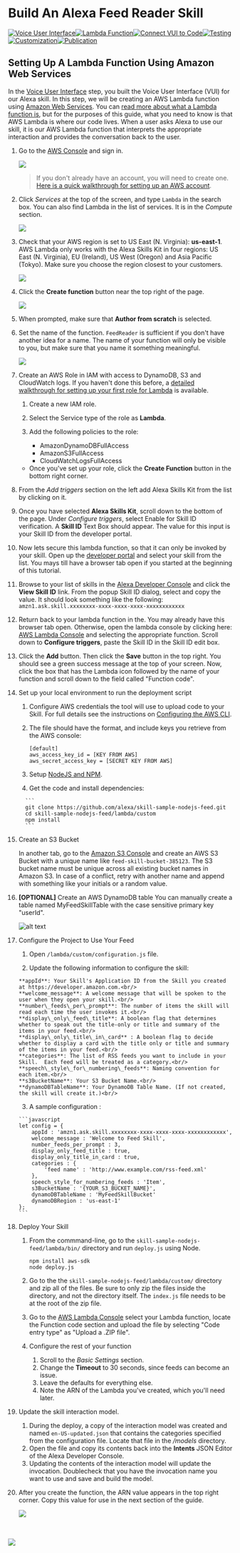 # Build An Alexa Feed Reader Skill
[![Voice User Interface](https://m.media-amazon.com/images/G/01/mobile-apps/dex/alexa/alexa-skills-kit/tutorials/navigation/1-locked._TTH_.png)](./1-voice-user-interface.md)[![Lambda Function](https://m.media-amazon.com/images/G/01/mobile-apps/dex/alexa/alexa-skills-kit/tutorials/navigation/2-on._TTH_.png)](./2-lambda-function.md)[![Connect VUI to Code](https://m.media-amazon.com/images/G/01/mobile-apps/dex/alexa/alexa-skills-kit/tutorials/navigation/3-off._TTH_.png)](./3-connect-vui-to-code.md)[![Testing](https://m.media-amazon.com/images/G/01/mobile-apps/dex/alexa/alexa-skills-kit/tutorials/navigation/4-off._TTH_.png)](./4-testing.md)[![Customization](https://m.media-amazon.com/images/G/01/mobile-apps/dex/alexa/alexa-skills-kit/tutorials/navigation/5-off._TTH_.png)](./5-customization.md)[![Publication](https://m.media-amazon.com/images/G/01/mobile-apps/dex/alexa/alexa-skills-kit/tutorials/navigation/6-off._TTH_.png)](./6-publication.md)

## Setting Up A Lambda Function Using Amazon Web Services

In the [Voice User Interface](./1-voice-user-interface.md) step, you built the Voice User Interface (VUI) for our Alexa skill. In this step, we will be creating an AWS Lambda function using [Amazon Web Services](http://aws.amazon.com).  You can [read more about what a Lambda function is](http://aws.amazon.com/lambda), but for the purposes of this guide, what you need to know is that AWS Lambda is where our code lives.  When a user asks Alexa to use our skill, it is our AWS Lambda function that interprets the appropriate interaction and provides the conversation back to the user.

1.  Go to the [AWS Console](https://console.aws.amazon.com/console/home) and sign in. 

    <a href="https://console.aws.amazon.com/console/home" target="_new"><img src="https://m.media-amazon.com/images/G/01/mobile-apps/dex/alexa/alexa-skills-kit/tutorials/general/2-1-sign-in-to-the-console._TTH_.png" /></a>

	> If you don't already have an account, you will need to create one.  [Here is a quick walkthrough for setting up an AWS account](https://github.com/alexa/alexa-cookbook/blob/master/guides/aws-security-and-setup/set-up-aws.md).

2.  Click _Services_ at the top of the screen, and type ```Lambda``` in the search box.  You can also find Lambda in the list of services.  It is in the _Compute_ section.

    <a href="https://console.aws.amazon.com/lambda/home" target="_new"><img src="https://m.media-amazon.com/images/G/01/mobile-apps/dex/alexa/alexa-skills-kit/tutorials/general/2-2-services-lambda._TTH_.png" /></a>

3.  Check that your AWS region is set to US East (N. Virginia): **us-east-1**. AWS Lambda only works with the Alexa Skills Kit in four regions: US East (N. Virginia), EU (Ireland), US West (Oregon) and Asia Pacific (Tokyo).  Make sure you choose the region closest to your customers.

	<img src="https://m.media-amazon.com/images/G/01/mobile-apps/dex/alexa/alexa-skills-kit/tutorials/general/2-3-check-region._TTH_.png"/>

4.  Click the **Create function** button near the top right of the page.

    <img src="https://m.media-amazon.com/images/G/01/mobile-apps/dex/alexa/alexa-skills-kit/tutorials/general/2-4-create-a-lambda-function._TTH_.png" />

5. When prompted, make sure that **Author from scratch** is selected.
6. Set the name of the function. ```FeedReader``` is sufficient if you don't have another idea for a name. The name of your function will only be visible to you, but make sure that you name it something meaningful.  

	<img src="https://m.media-amazon.com/images/G/01/mobile-apps/dex/alexa/alexa-skills-kit/tutorials/general/2-7-configure-your-function._TTH_.png" />  

7. Create an AWS Role in IAM with access to DynamoDB, S3 and CloudWatch logs. If you haven't done this before, a [detailed walkthrough for setting up your first role for Lambda](https://alexa.design/create-lambda-role) is available.
	1. Create a new IAM role.
	2. Select the Service type of the role as **Lambda**.
	
	3. Add the following policies to the role:
		- AmazonDynamoDBFullAccess
		- AmazonS3FullAccess
		- CloudWatchLogsFullAccess<br/>
		

   * Once you've set up your role, click the **Create Function** button in the bottom right corner.

8. From the _Add triggers_ section on the left add Alexa Skills Kit from the list by clicking on it.  

9. Once you have selected **Alexa Skills Kit**, scroll down to the bottom of the page. Under _Configure triggers_, select Enable for Skill ID verification. A **Skill ID** Text Box should appear. The value for this input is your Skill ID from the developer portal.

10. Now lets secure this lambda function, so that it can only be invoked by your skill. Open up the [developer portal](https://developer.amazon.com/edw/home.html#/skills) and select your skill from the list. You mays till have a browser tab open if you started at the beginning of this tutorial.

11. Browse to your list of skills in the [Alexa Developer Console](https://developer.amazon.com/alexa/console/ask) and click the **View Skill ID** link. From the popup Skill ID dialog, select and copy the value. It should look something like the following: `amzn1.ask.skill.xxxxxxxx-xxxx-xxxx-xxxx-xxxxxxxxxxxx`

12. Return back to your lambda function in the. You may already have this browser tab open. Otherwise, open the lambda console by clicking here: [AWS Lambda Console](https://console.aws.amazon.com/lambda/home?region=us-east-1#/functions) and selecting the appropriate function. Scroll down to **Configure triggers**, paste the Skill ID in the Skill ID edit box.

13. Click the **Add** button. Then click the **Save** button in the top right. You should see a green success message at the top of your screen. Now, click the box that has the Lambda icon followed by the name of your function and scroll down to the field called "Function code".

14. Set up your local environment to run the deployment script

      1. Configure AWS credentials the tool will use to upload code to your Skill. For full details see the instructions on [Configuring the AWS CLI](https://docs.aws.amazon.com/cli/latest/userguide/cli-chap-configure.html).

      2. The file should have the format, and include keys you retrieve from the AWS console:

          ```
          [default]
          aws_access_key_id = [KEY FROM AWS]
          aws_secret_access_key = [SECRET KEY FROM AWS]
          ```

      3.	Setup [NodeJS and NPM](https://nodejs.org/en/download/).

      4.	Get the code and install dependencies:

          ```
          git clone https://github.com/alexa/skill-sample-nodejs-feed.git
          cd skill-sample-nodejs-feed/lambda/custom
          npm install
          ```

15. Create an S3 Bucket

	In another tab, go to the [Amazon S3 Console](https://s3.console.aws.amazon.com/s3/home?region=us-east-1) and create an AWS S3 Bucket with a unique name like ```feed-skill-bucket-385123```. The S3 bucket name must be unique across all existing bucket names in Amazon S3. In case of a conflict, retry with another name and append with something like your initials or a random value.



16. **[OPTIONAL]** Create an AWS DynamoDB table
	You can manually create a table named MyFeedSkillTable with the case sensitive primary key "userId".

	![alt text](https://cloud.githubusercontent.com/assets/7671574/17307587/b80787f2-57ea-11e6-9be2-3df26e8e5947.png "AWS DynamoDB Screenshot")


17. Configure the Project to Use Your Feed

      1. Open ```/lambda/custom/configuration.js``` file.

      2. Update the following information to configure the skill:

		**appId**: Your Skill's Application ID from the Skill you created at https://developer.amazon.com.<br/>
		**welcome_message**: A welcome message that will be spoken to the user when they open your skill.<br/>
		**number\_feeds\_per\_prompt**: The number of items the skill will read each time the user invokes it.<br/>
		**display\_only\_feed\_title**: A boolean flag that determines whether to speak out the title-only or title and summary of the items in your feed.<br/>
		**display\_only\_title\_in\_card** : A boolean flag to decide whether to display a card with the title only or title and summary of the items in your feed.<br/>
		**categories**: The list of RSS feeds you want to include in your Skill.  Each feed will be treated as a category.<br/>
		**speech\_style\_for\_numbering\_feeds**: Naming convention for each item.<br/>
		**s3BucketName**: Your S3 Bucket Name.<br/>
		**dynamoDBTableName**: Your DynamoDB Table Name. (If not created, the skill will create it.)<br/>

      3. A sample configuration :

		```javascript
		let config = {
			appId : 'amzn1.ask.skill.xxxxxxxx-xxxx-xxxx-xxxx-xxxxxxxxxxxx',
			welcome_message : 'Welcome to Feed Skill',
			number_feeds_per_prompt : 3,
			display_only_feed_title : true,
			display_only_title_in_card : true,
			categories : {
				'feed name' : 'http://www.example.com/rss-feed.xml'
			},
			speech_style_for_numbering_feeds : 'Item',
			s3BucketName : '{YOUR_S3_BUCKET_NAME}',
			dynamoDBTableName : 'MyFeedSkillBucket'
			dynamoDBRegion : 'us-east-1'
		};
		```

18. Deploy Your Skill

	1. From the commmand-line, go to the `skill-sample-nodejs-feed/lambda/bin/` directory and run `deploy.js` using Node.

          ```
          npm install aws-sdk
          node deploy.js
          ```


	2. Go to the the `skill-sample-nodejs-feed/lambda/custom/` directory and zip all of the files.  Be sure to only zip the files inside the directory, and not the directory itself. The ```index.js``` file needs to be at the root of the zip file.

	3. Go to the [AWS Lambda Console](https://console.aws.amazon.com/lambda/home?region=us-east-1#/functions) select your Lambda function, locate the Function code section and upload the file by selecting "Code entry type" as "Upload a .ZIP file".

	4. Configure the rest of your function
		1. Scroll to the _Basic Settings_ section.
		2. Change the **Timeout** to 30 seconds, since feeds can become an issue.
		3. Leave the defaults for everything else.
		4. Note the ARN of the Lambda you've created, which you'll need later.

19. Update the skill interaction model.
	1. During the deploy, a copy of the interaction model was created and named `en-US-updated.json` that contains the categories specified from the configuration file. Locate that file in the _/models_ directory.
	2. Open the file and copy its contents back into the **Intents** JSON Editor of the Alexa Developer Console.
	3. Updating the contents of the interaction model will update the invocation. Doublecheck that you have the invocation name you want to use and save and build the model.

20. After you create the function, the ARN value appears in the top right corner. Copy this value for use in the next section of the guide.

    <img src="https://m.media-amazon.com/images/G/01/mobile-apps/dex/alexa/alexa-skills-kit/tutorials/quiz-game/2-12-copy-ARN._TTH_.png" />  <!--TODO: THIS IMAGE NEEDS TO BE CUSTOMIZED FOR YOUR SKILL TEMPLATE. -->

<br/><br/>
<a href="./3-connect-vui-to-code.md"><img src="https://m.media-amazon.com/images/G/01/mobile-apps/dex/alexa/alexa-skills-kit/tutorials/general/buttons/button_next_connect_vui_to_code._TTH_.png"/></a>

<img height="1" width="1" src="https://www.facebook.com/tr?id=1847448698846169&ev=PageView&noscript=1"/>
